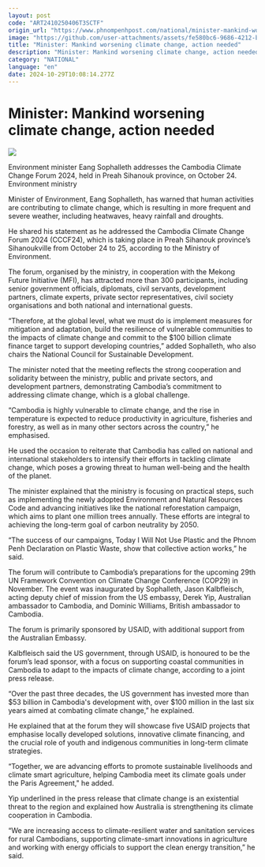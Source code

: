 ```yaml
---
layout: post
code: "ART2410250406T3SCTF"
origin_url: "https://www.phnompenhpost.com/national/minister-mankind-worsening-climate-change-action-needed-"
image: "https://github.com/user-attachments/assets/fe580bc6-9686-4212-b834-306a8f49ede5"
title: "Minister: Mankind worsening climate change, action needed"
description: "​​Minister: Mankind worsening climate change, action needed ​"
category: "NATIONAL"
language: "en"
date: 2024-10-29T10:08:14.277Z
---
```


# Minister: Mankind worsening climate change, action needed

![](https://github.com/user-attachments/assets/4059dec0-6b0f-41c2-a1a0-4aa2165c56d8)

Environment minister Eang Sophalleth addresses the Cambodia Climate Change Forum 2024, held in Preah Sihanouk province, on October 24. Environment ministry

Minister of Environment, Eang Sophalleth, has warned that human activities are contributing to climate change, which is resulting in more frequent and severe weather, including heatwaves, heavy rainfall and droughts.

He shared his statement as he addressed the Cambodia Climate Change Forum 2024 (CCCF24), which is taking place in Preah Sihanouk province’s Sihanoukville from October 24 to 25, according to the Ministry of Environment.

The forum, organised by the ministry, in cooperation with the Mekong Future Initiative (MFI), has attracted more than 300 participants, including senior government officials, diplomats, civil servants, development partners, climate experts, private sector representatives, civil society organisations and both national and international guests.

“Therefore, at the global level, what we must do is implement measures for mitigation and adaptation, build the resilience of vulnerable communities to the impacts of climate change and commit to the $100 billion climate finance target to support developing countries,” added Sophalleth, who also chairs the National Council for Sustainable Development.

The minister noted that the meeting reflects the strong cooperation and solidarity between the ministry, public and private sectors, and development partners, demonstrating Cambodia’s commitment to addressing climate change, which is a global challenge.

“Cambodia is highly vulnerable to climate change, and the rise in temperature is expected to reduce productivity in agriculture, fisheries and forestry, as well as in many other sectors across the country,” he emphasised.

He used the occasion to reiterate that Cambodia has called on national and international stakeholders to intensify their efforts in tackling climate change, which poses a growing threat to human well-being and the health of the planet.

The minister explained that the ministry is focusing on practical steps, such as implementing the newly adopted Environment and Natural Resources Code and advancing initiatives like the national reforestation campaign, which aims to plant one million trees annually. These efforts are integral to achieving the long-term goal of carbon neutrality by 2050.

“The success of our campaigns, Today I Will Not Use Plastic and the Phnom Penh Declaration on Plastic Waste, show that collective action works,” he said. 

The forum will contribute to Cambodia’s preparations for the upcoming 29th UN Framework Convention on Climate Change Conference (COP29) in November. The event was inaugurated by Sophalleth, Jason Kalbfleisch, acting deputy chief of mission from the US embassy, Derek Yip, Australian ambassador to Cambodia, and Dominic Williams, British ambassador to Cambodia.

The forum is primarily sponsored by USAID, with additional support from the Australian Embassy.

Kalbfleisch said the US government, through USAID, is honoured to be the forum’s lead sponsor, with a focus on supporting coastal communities in Cambodia to adapt to the impacts of climate change, according to a joint press release. 

“Over the past three decades, the US government has invested more than $53 billion in Cambodia's development with, over $100 million in the last six years aimed at combating climate change,” he explained.

He explained that at the forum they will showcase five USAID projects that emphasise locally developed solutions, innovative climate financing, and the crucial role of youth and indigenous communities in long-term climate strategies.

“Together, we are advancing efforts to promote sustainable livelihoods and climate smart agriculture, helping Cambodia meet its climate goals under the Paris Agreement," he added. 

Yip underlined in the press release that climate change is an existential threat to the region and explained how Australia is strengthening its climate cooperation in Cambodia. 

“We are increasing access to climate-resilient water and sanitation services for rural Cambodians, supporting climate-smart innovations in agriculture and working with energy officials to support the clean energy transition,” he said.
